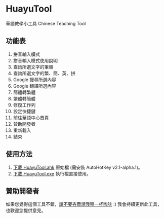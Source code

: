 # HuayuTool
華語教學小工具 Chinese Teaching Tool

## 功能表
1. 拼音輸入模式
1. 拼音輸入模式使用說明
1. 查詢所選文字的筆順
1. 查詢所選文字的繁、簡、英、拼
1. Google 搜尋所選內容
1. Google 翻譯所選內容
1. 簡體轉繁體
1. 繁體轉簡體
1. 修復工作列
1. 設定快捷鍵
1. 前往華語中心首頁
1. 贊助開發者
1. 重新載入
1. 結束

## 使用方法
1. [下載 HuayuTool.ahk](HuayuTool.ahk) 原始檔 (需安裝 AutoHotKey v2.1-alpha.1)。 
1. [下載 HuayuTool.exe](HuayuTool.exe) 執行檔直接使用。

## 贊助開發者
如果您覺得這個工具不錯，[請不要吝嗇請我喝一杯咖啡](https://niko.soci.vip/donate) :)
我會持續更新此工具，也歡迎您提供意見。
